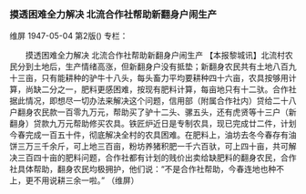 ### 摸透困难全力解决  北流合作社帮助新翻身户闹生产
维屏
1947-05-04
第2版()
专栏：

　　摸透困难全力解决
    北流合作社帮助新翻身户闹生产
    【本报黎城讯】北流村农民分到土地后，生产情绪高涨，但新翻身户没有抵垫；新翻身农民共有土地八百九十三亩，只有能耕种的驴牛十八头，每头畜力平均要耕种四十六亩，农具按够用计算，尚缺二分之一，肥料更感困难，按现有肥料计算，每亩地只有十二驮。合作社据此情况，即想尽一切办法来解决这个问题，信用部（附属合作社内）贷给二十八户翻身农民款一百零九万元，帮助买了驴十二头、骡五头，还有虎贤等十三户（新翻身）贷款九万元帮助修买农具。铁匠炉近日是专制农具，现已完成廿二件，计划今春完成一百五十件，彻底解决全村的农具困难。在肥料上，油坊去冬今春存有油饼三万三千余斤，可上地三百亩，粉坊养猪积肥一千六百驮，可上四十亩，共可解决三百四十亩的肥料问题，合作社都有计划的贱价出卖给缺肥料的翻身农民，合作社具体帮助，翻身农民均极拥护，他们说：“不是合作社帮助，今春连地也种不上，更不用说耕三余一啦。”
                  （维屏）

